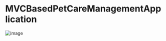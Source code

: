 # MVCBasedPetCareManagementApplication


![image](https://github.com/JunByeon/MVCBasedPetCareManagementApplication/assets/143871011/ee2c7310-8301-4846-b9a3-8243d1a939ad)

